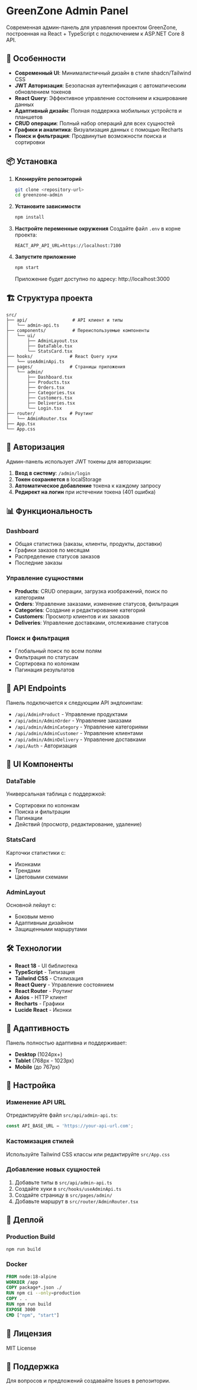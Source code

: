 # GreenZone Admin Panel

Современная админ-панель для управления проектом GreenZone, построенная на React + TypeScript с подключением к ASP.NET Core 8 API.

## 🚀 Особенности

- **Современный UI**: Минималистичный дизайн в стиле shadcn/Tailwind CSS
- **JWT Авторизация**: Безопасная аутентификация с автоматическим обновлением токенов
- **React Query**: Эффективное управление состоянием и кэширование данных
- **Адаптивный дизайн**: Полная поддержка мобильных устройств и планшетов
- **CRUD операции**: Полный набор операций для всех сущностей
- **Графики и аналитика**: Визуализация данных с помощью Recharts
- **Поиск и фильтрация**: Продвинутые возможности поиска и сортировки

## 📦 Установка

1. **Клонируйте репозиторий**
   ```bash
   git clone <repository-url>
   cd greenzone-admin
   ```

2. **Установите зависимости**
   ```bash
   npm install
   ```

3. **Настройте переменные окружения**
   Создайте файл `.env` в корне проекта:
   ```env
   REACT_APP_API_URL=https://localhost:7100
   ```

4. **Запустите приложение**
   ```bash
   npm start
   ```

   Приложение будет доступно по адресу: http://localhost:3000

## 🏗️ Структура проекта

```
src/
├── api/                 # API клиент и типы
│   └── admin-api.ts
├── components/          # Переиспользуемые компоненты
│   └── ui/
│       ├── AdminLayout.tsx
│       ├── DataTable.tsx
│       └── StatsCard.tsx
├── hooks/              # React Query хуки
│   └── useAdminApi.ts
├── pages/              # Страницы приложения
│   └── admin/
│       ├── Dashboard.tsx
│       ├── Products.tsx
│       ├── Orders.tsx
│       ├── Categories.tsx
│       ├── Customers.tsx
│       ├── Deliveries.tsx
│       └── Login.tsx
├── router/             # Роутинг
│   └── AdminRouter.tsx
├── App.tsx
└── App.css
```

## 🔐 Авторизация

Админ-панель использует JWT токены для авторизации:

1. **Вход в систему**: `/admin/login`
2. **Токен сохраняется** в localStorage
3. **Автоматическое добавление** токена к каждому запросу
4. **Редирект на логин** при истечении токена (401 ошибка)

## 📊 Функциональность

### Dashboard
- Общая статистика (заказы, клиенты, продукты, доставки)
- Графики заказов по месяцам
- Распределение статусов заказов
- Последние заказы

### Управление сущностями
- **Products**: CRUD операции, загрузка изображений, поиск по категориям
- **Orders**: Управление заказами, изменение статусов, фильтрация
- **Categories**: Создание и редактирование категорий
- **Customers**: Просмотр клиентов и их заказов
- **Deliveries**: Управление доставками, отслеживание статусов

### Поиск и фильтрация
- Глобальный поиск по всем полям
- Фильтрация по статусам
- Сортировка по колонкам
- Пагинация результатов

## 🔌 API Endpoints

Панель подключается к следующим API эндпоинтам:

- `/api/AdminProduct` - Управление продуктами
- `/api/admin/AdminOrder` - Управление заказами
- `/api/admin/AdminCategory` - Управление категориями
- `/api/admin/AdminCustomer` - Управление клиентами
- `/api/admin/AdminDelivery` - Управление доставками
- `/api/Auth` - Авторизация

## 🎨 UI Компоненты

### DataTable
Универсальная таблица с поддержкой:
- Сортировки по колонкам
- Поиска и фильтрации
- Пагинации
- Действий (просмотр, редактирование, удаление)

### StatsCard
Карточки статистики с:
- Иконками
- Трендами
- Цветовыми схемами

### AdminLayout
Основной лейаут с:
- Боковым меню
- Адаптивным дизайном
- Защищенными маршрутами

## 🛠️ Технологии

- **React 18** - UI библиотека
- **TypeScript** - Типизация
- **Tailwind CSS** - Стилизация
- **React Query** - Управление состоянием
- **React Router** - Роутинг
- **Axios** - HTTP клиент
- **Recharts** - Графики
- **Lucide React** - Иконки

## 📱 Адаптивность

Панель полностью адаптивна и поддерживает:
- **Desktop** (1024px+)
- **Tablet** (768px - 1023px)
- **Mobile** (до 767px)

## 🔧 Настройка

### Изменение API URL
Отредактируйте файл `src/api/admin-api.ts`:
```typescript
const API_BASE_URL = 'https://your-api-url.com';
```

### Кастомизация стилей
Используйте Tailwind CSS классы или редактируйте `src/App.css`

### Добавление новых сущностей
1. Добавьте типы в `src/api/admin-api.ts`
2. Создайте хуки в `src/hooks/useAdminApi.ts`
3. Создайте страницу в `src/pages/admin/`
4. Добавьте маршрут в `src/router/AdminRouter.tsx`

## 🚀 Деплой

### Production Build
```bash
npm run build
```

### Docker
```dockerfile
FROM node:18-alpine
WORKDIR /app
COPY package*.json ./
RUN npm ci --only=production
COPY . .
RUN npm run build
EXPOSE 3000
CMD ["npm", "start"]
```

## 📝 Лицензия

MIT License

## 🤝 Поддержка

Для вопросов и предложений создавайте Issues в репозитории.
